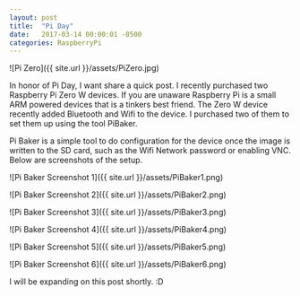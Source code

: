 ```yaml
---
layout: post
title:  "Pi Day"
date:   2017-03-14 00:00:01 -0500
categories: RaspberryPi
---
```


![Pi Zero]({{ site.url }}/assets/PiZero.jpg)


In honor of Pi Day, I want share a quick post.
 I recently purchased two Raspberry Pi Zero W devices. If you are unaware Raspberry Pi is a small ARM powered devices that is a tinkers best friend.
The Zero W device recently added Bluetooth and Wifi to the device. I purchased two of them to set them up using the tool PiBaker.

Pi Baker is a simple tool to do configuration for the device once the image is written to the SD card, such as the Wifi Network password or enabling VNC. Below are screenshots of the setup.


![Pi Baker Screenshot 1]({{ site.url }}/assets/PiBaker1.png)

![Pi Baker Screenshot 2]({{ site.url }}/assets/PiBaker2.png)

![Pi Baker Screenshot 3]({{ site.url }}/assets/PiBaker3.png)

![Pi Baker Screenshot 4]({{ site.url }}/assets/PiBaker4.png)

![Pi Baker Screenshot 5]({{ site.url }}/assets/PiBaker5.png)

![Pi Baker Screenshot 6]({{ site.url }}/assets/PiBaker6.png)


I will be expanding on this post shortly. :D
